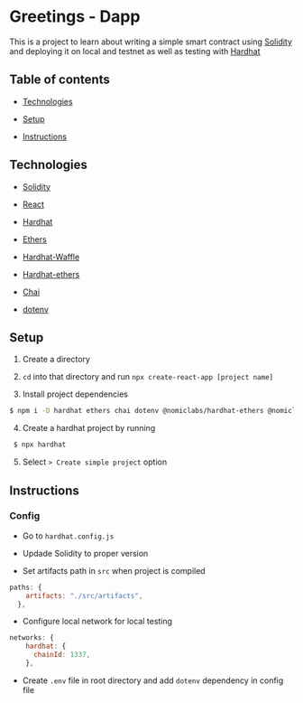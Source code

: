 # Greetings - Dapp

This is a project to learn about writing a simple smart contract using [Solidity](https://docs.soliditylang.org/en/latest/) and deploying it on local and testnet as well as testing with [Hardhat](https://hardhat.org/)

## Table of contents

* [Technologies](#technologies)

* [Setup](#setup)

* [Instructions](#instructions)

## Technologies

* [Solidity](https://docs.soliditylang.org/en/latest/)

* [React](https://reactjs.org/)

* [Hardhat](https://hardhat.org/)

* [Ethers](https://docs.ethers.io/v5/)

* [Hardhat-Waffle](https://hardhat.org/plugins/nomiclabs-hardhat-waffle.html)

* [Hardhat-ethers](https://hardhat.org/plugins/nomiclabs-hardhat-ethers.html)

* [Chai](https://www.chaijs.com/)

* [dotenv](https://www.npmjs.com/package/dotenv)


## Setup

1. Create a directory

2. `cd` into that directory and run `npx create-react-app [project name]`

3. Install project dependencies

```sh
$ npm i -D hardhat ethers chai dotenv @nomiclabs/hardhat-ethers @nomiclabs/hardhat-waffle
```

4. Create a hardhat project by running

```sh
 $ npx hardhat
```

 5. Select ```> Create simple project``` option

 ## Instructions

### Config

* Go to `hardhat.config.js` 

* Updade Solidity to proper version

* Set artifacts path in `src` when project is compiled

```js
paths: {
    artifacts: "./src/artifacts",
  },
```

* Configure local network for local testing

```js
networks: {
    hardhat: {
      chainId: 1337,
    },
```

* Create `.env` file in root directory and add `dotenv` dependency in config file